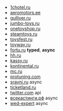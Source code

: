- [1chotel.ru](1chotel)
- [aeromotors.ee](aeromotors.ee)
- [gulliver.ru](child_shops/gulliver)
- [jumbo-toys.ru](child_shops/jumbo-toys)
- [onetoyshop.ru](child_shops/onetoyshop)
- [steamtoys.ru](child_shops/steamtoys)
- [toysfest.ru](child_shops/toysfest)
- [toyway.ru](child_shops/toysfest)
- [fortu.ru](fortu) **typed**, **async**
- [hh.ru](hh)
- [kassy.ru](kassy)
- [kontinental.ru](kontinental)
- [mc.ru](mc.ru)
- [protuning.com](protuning)
- [sravni.ru](sravni) async
- [ticketland.ru](ticketland)
- [twitter.com](twitter) api
- [всекастинги.рф](vse_kastingi) async
- [wed-expert](wed-expert) async